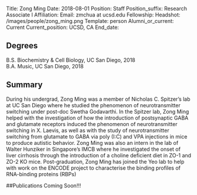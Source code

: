 Title: Zong Ming 
Date: 2018-08-01
Position: Staff
Position_suffix: Research Associate I
Affiliation:
Email: zmchua at ucsd.edu
Fellowship:
Headshot: /images/people/zong_ming.png
Template: person
Alumni_or_current: Current
Current_position: UCSD, CA
End_date: 
<!-- Status: draft -->

## Degrees
B.S. Biochemistry & Cell Biology, UC San Diego, 2018   
B.A. Music, UC San Diego, 2018   

## Summary
During his undergrad, Zong Ming was a member of Nicholas C. Spitzer’s lab at UC San Diego where he studied the phenomenon of neurotransmitter switching under post-doc Swetha Godavarthi. In the Spitzer lab, Zong Ming helped with the investigation of how the introduction of postsynaptic GABA and glutamate receptors induced the phenomenon of neurotransmitter switching in X. Laevis, as well as with the study of neurotransmitter switching from glutamate to GABA via poly (I:C) and VPA injections in mice to produce autistic behavior. Zong Ming was also an intern in the lab of Walter Hunziker in Singapore’s IMCB where he investigated the onset of liver cirrhosis through the introduction of a choline deficient diet in ZO-1 and ZO-2 KO mice. Post-graduation, Zong Ming has joined the Yeo lab to help with work on the ENCODE project to characterise the binding profiles of RNA-binding proteins (RBPs) 

##Publications
Coming Soon!!!
